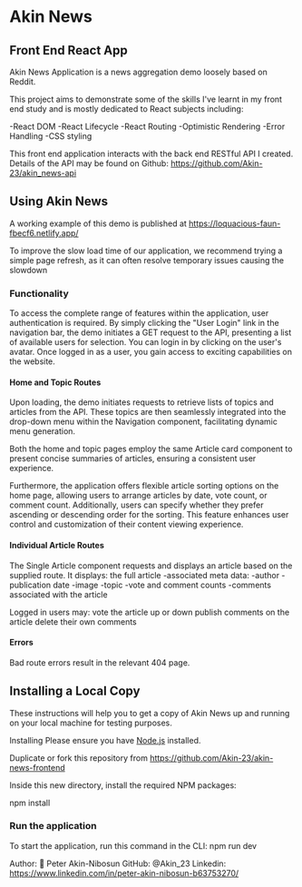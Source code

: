 # Akin News 

## Front End React App


Akin News Application is a news aggregation demo loosely based on Reddit.

This project aims to demonstrate some of the skills I've learnt in my front end study and is mostly dedicated to React subjects including:

-React DOM
-React Lifecycle
-React Routing
-Optimistic Rendering
-Error Handling
-CSS styling

This front end application interacts with the back end RESTful API I created. Details of the API may be found on Github: https://github.com/Akin-23/akin_news-api

## Using Akin News

A working example of this demo is published at https://loquacious-faun-fbecf6.netlify.app/

To improve the slow load time of our application, we recommend trying a simple page refresh, as it can often resolve temporary issues causing the slowdown

### Functionality

To access the complete range of features within the application, user authentication is required. By simply clicking the "User Login" link in the navigation bar, the demo initiates a GET request to the API, presenting a list of available users for selection. You can login in by clicking on the user's avatar. Once logged in as a user, you gain access to exciting capabilities on the website.

#### Home and Topic Routes

Upon loading, the demo initiates requests to retrieve lists of topics and articles from the API. These topics are then seamlessly integrated into the drop-down menu within the Navigation component, facilitating dynamic menu generation.

Both the home and topic pages employ the same Article card component to present concise summaries of articles, ensuring a consistent user experience.

Furthermore, the application offers flexible article sorting options on the home page, allowing users to arrange articles by date, vote count, or comment count. Additionally, users can specify whether they prefer ascending or descending order for the sorting. This feature enhances user control and customization of their content viewing experience.

#### Individual Article Routes

The Single Article component requests and displays an article based on the supplied route. It displays:
the full article
-associated meta data:
-author
-publication date
-image
-topic
-vote and comment counts
-comments associated with the article

Logged in users may:
vote the article up or down
publish comments on the article
delete their own comments

#### Errors
Bad route errors result in the relevant 404 page.

## Installing a Local Copy

These instructions will help you to get a copy of Akin News up and running on your local machine for testing purposes.

Installing
Please ensure you have [Node.js](https://nodejs.org/en/download) installed.

Duplicate or fork this repository from https://github.com/Akin-23/akin-news-frontend

Inside this new directory, install the required NPM packages:

npm install

### Run the application
To start the application, run this command in the CLI:
npm run dev


Author:
👤 Peter Akin-Nibosun
GitHub: @Akin_23
Linkedin: https://www.linkedin.com/in/peter-akin-nibosun-b63753270/
